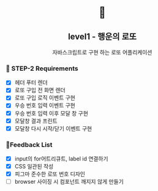 <h1 align="middle">🎱</h1>
<h2 align="middle">level1 - 행운의 로또</h2>
<p align="middle">자바스크립트로 구현 하는 로또 어플리케이션</p>

### 🚩 STEP-2 Requirements

- [x] 헤더 푸터 렌더
- [x] 로또 구입 전 화면 렌더
- [x] 로또 구입 로직 이벤트 구현
- [x] 우승 번호 입력 이벤트 구현
- [x] 우승 번호 입력 이후 모달 창 구현
- [x] 모달창 결과 프린트
- [x] 모달창 다시 시작/닫기 이벤트 구현

### 🚩Feedback List

- [x] input의 for어트리큐트, label id 연결하기
- [x] CSS 일관된 작성
- [x] 피그마 준수한 로또 번호 디자인
- [ ] browser 사이징 시 컴포넌트 깨지지 않게 만들기
